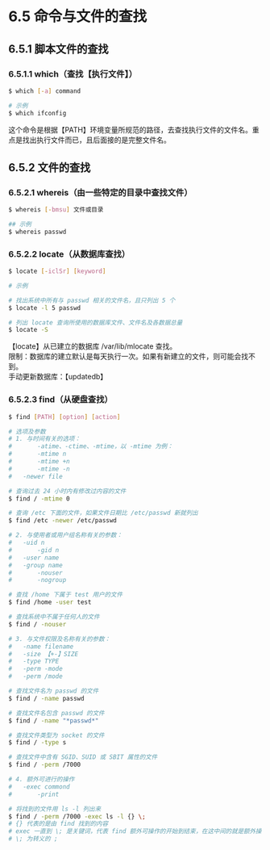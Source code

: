 # 6.5 命令与文件的查找

## 6.5.1 脚本文件的查找

### 6.5.1.1 which（查找【执行文件】）

```bash
$ which [-a] command

# 示例
$ which ifconfig
```

这个命令是根据【PATH】环境变量所规范的路径，去查找执行文件的文件名。重点是找出执行文件而已，且后面接的是完整文件名。

## 6.5.2 文件的查找

### 6.5.2.1 whereis（由一些特定的目录中查找文件）

```bash
$ whereis [-bmsu] 文件或目录

## 示例
$ whereis passwd
```

### 6.5.2.2 locate（从数据库查找）

```bash
$ locate [-iclSr] [keyword]

# 示例

# 找出系统中所有与 passwd 相关的文件名，且只列出 5 个
$ locate -l 5 passwd

# 列出 locate 查询所使用的数据库文件、文件名及各数据总量
$ locate -S
```

【locate】从已建立的数据库 /var/lib/mlocate 查找。<br />限制：数据库的建立默认是每天执行一次。如果有新建立的文件，则可能会找不到。<br />手动更新数据库：【updatedb】

### 6.5.2.3 find（从硬盘查找）

```bash
$ find [PATH] [option] [action]

# 选项及参数
# 1. 与时间有关的选项：
#		-atime、-ctime、-mtime，以 -mtime 为例：
#		-mtime n
#		-mtime +n
#		-mtime -n
# 	-newer file

# 查询过去 24 小时内有修改过内容的文件
$ find / -mtime 0

# 查询 /etc 下面的文件，如果文件日期比 /etc/passwd 新就列出
$ find /etc -newer /etc/passwd

# 2. 与使用者或用户组名称有关的参数：
# 	-uid n
#		-gid n
# 	-user name
# 	-group name
#		-nouser
#		-nogroup

# 查找 /home 下属于 test 用户的文件
$ find /home -user test

# 查找系统中不属于任何人的文件
$ find / -nouser

# 3. 与文件权限及名称有关的参数：
# 	-name filename
# 	-size 【+-】SIZE
# 	-type TYPE
# 	-perm -mode
# 	-perm /mode

# 查找文件名为 passwd 的文件
$ find / -name passwd

# 查找文件名包含 passwd 的文件
$ find / -name "*passwd*"

# 查找文件类型为 socket 的文件
$ find / -type s

# 查找文件中含有 SGID、SUID 或 SBIT 属性的文件
$ find / -perm /7000

# 4. 额外可进行的操作
# 	-exec commond
#		-print

# 将找到的文件用 ls -l 列出来
$ find / -perm /7000 -exec ls -l {} \;
# {} 代表的是由 find 找到的内容
# exec 一直到 \; 是关键词，代表 find 额外可操作的开始到结束，在这中间的就是额外操作
# \; 为转义的 ;
```
